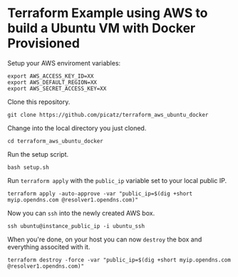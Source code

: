 # Terraform Example using AWS to build a Ubuntu VM with Docker Provisioned

Setup your AWS enviroment variables:

```
export AWS_ACCESS_KEY_ID=XX
export AWS_DEFAULT_REGION=XX     
export AWS_SECRET_ACCESS_KEY=XX
```

Clone this repository.
```
git clone https://github.com/picatz/terraform_aws_ubuntu_docker
```

Change into the local directory you just cloned.
```
cd terraform_aws_ubuntu_docker
```

Run the setup script.
```
bash setup.sh
```

Run `terraform apply` with the `public_ip` variable set to your local public IP.
```
terraform apply -auto-approve -var "public_ip=$(dig +short myip.opendns.com @resolver1.opendns.com)"
```

Now you can `ssh` into the newly created AWS box. 
```
ssh ubuntu@instance_public_ip -i ubuntu_ssh
```

When you're done, on your host you can now `destroy` the box and everything associted with it.
```
terraform destroy -force -var "public_ip=$(dig +short myip.opendns.com @resolver1.opendns.com)"
```
